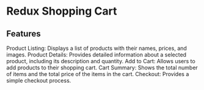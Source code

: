 # Redux Shopping Cart 

## Features
Product Listing: Displays a list of products with their names, prices, and images.
Product Details: Provides detailed information about a selected product, including its description and quantity.
Add to Cart: Allows users to add products to their shopping cart.
Cart Summary: Shows the total number of items and the total price of the items in the cart.
Checkout: Provides a simple checkout process.
